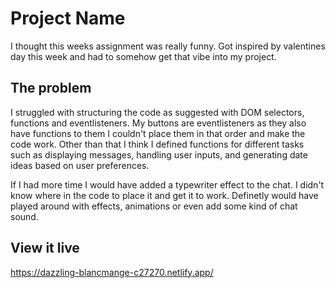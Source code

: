 # Project Name

I thought this weeks assignment was really funny. Got inspired by valentines day this week and had to somehow get that vibe into my project.

## The problem

I struggled with structuring the code as suggested with DOM selectors, functions and eventlisteners. My buttons are eventlisteners as they also have functions to them I couldn't place them in that order and make the code work. Other than that I think I defined functions for different tasks such as displaying messages, handling user inputs, and generating date ideas based on user preferences.

If I had more time I would have added a typewriter effect to the chat. I didn't know where in the code to place it and get it to work. Definetly would have played around with effects, animations or even add some kind of chat sound.

## View it live

https://dazzling-blancmange-c27270.netlify.app/
